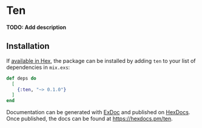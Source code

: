 # Ten

**TODO: Add description**

## Installation

If [available in Hex](https://hex.pm/docs/publish), the package can be installed
by adding `ten` to your list of dependencies in `mix.exs`:

```elixir
def deps do
  [
    {:ten, "~> 0.1.0"}
  ]
end
```

Documentation can be generated with [ExDoc](https://github.com/elixir-lang/ex_doc)
and published on [HexDocs](https://hexdocs.pm). Once published, the docs can
be found at <https://hexdocs.pm/ten>.

